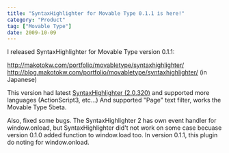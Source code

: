 ```yaml
---
title: "SyntaxHighlighter for Movable Type 0.1.1 is here!"
category: "Product"
tag: ["Movable Type"]
date: 2009-10-09
---
```

I released SyntaxHighlighter for Movable Type version 0.1.1: 

<a href="/portfolio/movabletype/syntaxhighlighter/">http://makotokw.com/portfolio/movabletype/syntaxhighlighter/</a>
<a href="http://blog.makotokw.com/portfolio/movabletype/syntaxhighlighter/">http://blog.makotokw.com/portfolio/movabletype/syntaxhighlighter/</a> (in Japanese)

This version had latest <a href="http://alexgorbatchev.com/wiki/SyntaxHighlighter">SyntaxHighlighter (2.0.320)</a> and supported more languages (ActionScript3, etc...) And supported "Page" text filter, works the Movable Type 5beta.

Also, fixed some bugs. The SyntaxHighlighter 2 has own event handler for window.onload, but  SyntaxHighlighter did't not work on some case becuase version 0.1.0 added function to window.load too. In version 0.1.1, this plugin do noting for window.onload.


